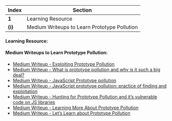 Index | Section
---   | ---
**1** | Learning Resource
**(i)** | Medium Writeups to Learn Prototype Pollution


#### Learning Resource:

#### Medium Writeups to Learn Prototype Pollution: 

  * [Medium Writeup - Exploiting Prototype Pollution](https://medium.com/@zub3r.infosec/exploiting-prototype-pollutions-220f188438b2)
  * [Medium Writeup - What is prototype pollution and why is it such a big deal?](https://medium.com/node-modules/what-is-prototype-pollution-and-why-is-it-such-a-big-deal-2dd8d89a93c)
  * [Medium Writeup - JavaScript Prototype pollution](https://medium.com/dsc-sastra-deemed-to-be-university/javascript-prototype-pollution-acb18da81fb0)
  * [Medium Writeup - JavaScript prototype pollution: practice of finding and exploitation](https://infosecwriteups.com/javascript-prototype-pollution-practice-of-finding-and-exploitation-f97284333b2)
  * [Medium Writeup - Hunting for Prototype Pollution and it’s vulnerable code on JS libraries](hhttps://infosecwriteups.com/hunting-for-prototype-pollution-and-its-vulnerable-code-on-js-libraries-5bab2d6dc746)
  * [Medium Writeup - Learning More About Prototype Pollution](hhttps://blog.devgenius.io/learning-more-about-prototype-pollution-8ba42638f22d)
  * [Medium Writeup - Let’s Learn about Prototype Pollution](https://gupta-bless.medium.com/lets-learn-about-prototype-pollution-464193ba8d03)

